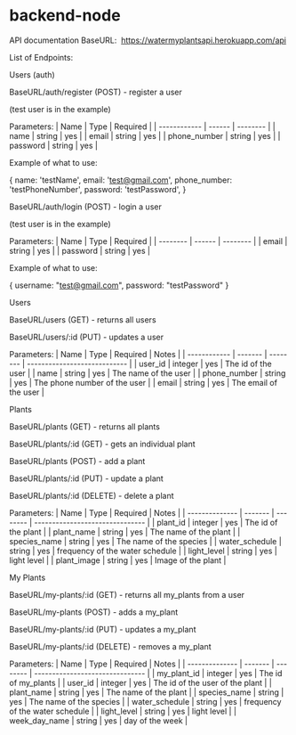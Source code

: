 # backend-node

API documentation
BaseURL:  https://watermyplantsapi.herokuapp.com/api

List of Endpoints:

Users (auth)

BaseURL/auth/register (POST) - register a user

(test user is in the example)

Parameters:
| Name         | Type   | Required |
| ------------ | ------ | -------- |
| name         | string | yes      |
| email        | string | yes      |
| phone_number | string | yes      |
| password     | string | yes      |

Example of what to use:

{
name: 'testName',
email: 'test@gmail.com',
phone_number: 'testPhoneNumber',
password: 'testPassword',
}

BaseURL/auth/login (POST) - login a user

(test user is in the example)

Parameters:
| Name     | Type   | Required |
| -------- | ------ | -------- |
| email    | string | yes      |
| password | string | yes      |

Example of what to use:

{
username: "test@gmail.com",
password: "testPassword"
}

Users

BaseURL/users (GET) - returns all users

BaseURL/users/:id (PUT) - updates a user

Parameters:
| Name         | Type    | Required | Notes                        |
| ------------ | ------- | -------- | ---------------------------- |
| user_id      | integer | yes      | The id of the user           |
| name         | string  | yes      | The name of the user         |
| phone_number | string  | yes      | The phone number of the user |
| email        | string  | yes      | The email of the user        |

Plants

BaseURL/plants (GET) - returns all plants

BaseURL/plants/:id (GET) - gets an individual plant

BaseURL/plants (POST) - add a plant

BaseURL/plants/:id (PUT) - update a plant

BaseURL/plants/:id (DELETE) - delete a plant

Parameters:
| Name           | Type    | Required | Notes                           |
| -------------- | ------- | -------- | ------------------------------- |
| plant_id       | integer | yes      | The id of the plant             |
| plant_name     | string  | yes      | The name of the plant           |
| species_name   | string  | yes      | The name of the species         |
| water_schedule | string  | yes      | frequency of the water schedule |
| light_level    | string  | yes      | light level                     |
| plant_image    | string  | yes      | Image of the plant              |

My Plants

BaseURL/my-plants/:id (GET) - returns all my_plants from a user

BaseURL/my-plants (POST) - adds a my_plant

BaseURL/my-plants/:id (PUT) - updates a my_plant

BaseURL/my-plants/:id (DELETE) - removes a my_plant

Parameters:
| Name           | Type    | Required | Notes                           |
| -------------- | ------- | -------- | ------------------------------- |
| my_plant_id    | integer | yes      | The id of my_plants             |
| user_id        | integer | yes      | The id of the user of the plant |
| plant_name     | string  | yes      | The name of the plant           |
| species_name   | string  | yes      | The name of the species         |
| water_schedule | string  | yes      | frequency of the water schedule |
| light_level    | string  | yes      | light level                     |
| week_day_name  | string  | yes      | day of the week                 |
